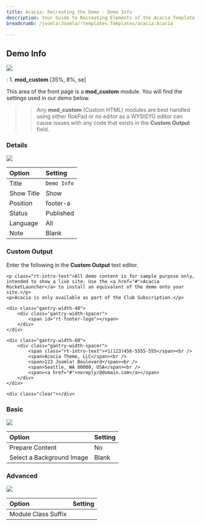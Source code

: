 ```yaml
---
title: Acacia: Recreating the Demo - Demo Info
description: Your Guide to Recreating Elements of the Acacia Template for Joomla
breadcrumb: /joomla:Joomla/!templates:Templates/acacia:Acacia

---
```


Demo Info
-----

![][demo]

:	1. **mod_custom** [35%, 8%, se]

This area of the front page is a **mod_custom** module. You will find the settings used in our demo below.

>> Any **mod_custom** (Custom HTML) modules are best handled using either RokPad or no editor as a WYSISYG editor can cause issues with any code that exists in the **Custom Output** field.

### Details

![][demo2]

| Option     | Setting     |  
| :--------- | :---------- |  
| Title      | `Demo Info` |  
| Show Title | Show        |  
| Position   | footer-a    |  
| Status     | Published   |  
| Language   | All         |  
| Note       | Blank       |  

### Custom Output

Enter the following in the **Custom Output** text editor.

~~~
<p class="rt-intro-text">All demo content is for sample purpose only, intended to show a live site. Use the <a href="#">Acacia RocketLauncher</a> to install an equivalent of the demo onto your site.</p>
<p>Acacia is only available as part of the Club Subscription.</p>

<div class="gantry-width-40">
	<div class="gantry-width-spacer">
		<span id="rt-footer-logo"></span>
	</div>
</div>

<div class="gantry-width-60">
	<div class="gantry-width-spacer">
		<span class="rt-intro-text">+1(123)456-5555-555</span><br />
		<span>Acacia Theme, LLC</span><br />
		<span>123 Joomla! Boulevard</span><br />
		<span>Seattle, WA 00000, USA</span><br />
		<span><a href="#">noreply/@domain.com</a></span>
	</div>
</div>

<div class="clear"></div>
~~~

### Basic

![][demo3]

| Option                    | Setting |
| :------------------------ | :------ |
| Prepare Content           | No      |
| Select a Background Image | Blank   |

### Advanced

![][demo4]

| Option              | Setting |  
| :------------------ | :------ |  
| Module Class Suffix |         |  

[demo]: assets/demo_6.jpeg
[demo2]: assets/info_1.jpeg
[demo3]: assets/info_2.jpeg
[demo4]: assets/info_3.jpeg